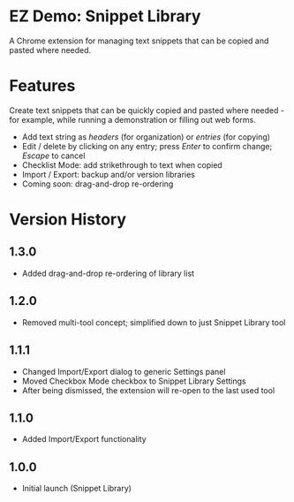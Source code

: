 # EZ Demo: Snippet Library

A Chrome extension for managing text snippets that can be copied and pasted where needed.

# Features

Create text snippets that can be quickly copied and pasted where needed - for example, while running a demonstration or filling out web forms.

 * Add text string as _headers_ (for organization) or _entries_ (for copying)
 * Edit / delete by clicking on any entry; press _Enter_ to confirm change; _Escape_ to cancel
 * Checklist Mode: add strikethrough to text when copied
 * Import / Export: backup and/or version libraries
 * Coming soon: drag-and-drop re-ordering

# Version History

## 1.3.0

* Added drag-and-drop re-ordering of library list

## 1.2.0

* Removed multi-tool concept; simplified down to just Snippet Library tool

## 1.1.1

* Changed Import/Export dialog to generic Settings panel
* Moved Checkbox Mode checkbox to Snippet Library Settings
* After being dismissed, the extension will re-open to the last used tool

## 1.1.0

* Added Import/Export functionality

## 1.0.0

* Initial launch (Snippet Library)
